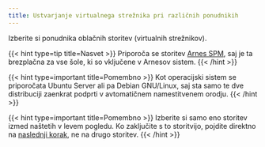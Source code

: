 ```yaml
---
title: Ustvarjanje virtualnega strežnika pri različnih ponudnikih
---
```


Izberite si ponudnika oblačnih storitev (virtualnih strežnikov).

{{< hint type=tip title=Nasvet >}}
Priporoča se storitev [Arnes SPM](arnesspm), saj je ta brezplačna za vse šole, ki so vključene v Arnesov sistem.
{{< /hint >}}

{{< hint type=important title=Pomembno >}}
Kot operacijski sistem se priporočata Ubuntu Server ali pa Debian GNU/Linux, saj sta samo te dve distribuciji zaenkrat podprti v avtomatičnem namestitvenem orodju.
{{< /hint >}}

{{< hint type=important title=Pomembno >}}
Izberite si samo eno storitev izmed naštetih v levem pogledu. Ko zaključite s to storitvijo, pojdite direktno na [naslednji korak](/namestitev/domena), ne na drugo storitev.
{{< /hint >}}
